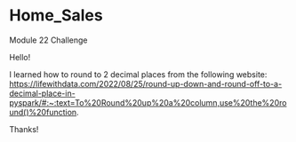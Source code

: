 # Home_Sales
Module 22 Challenge

Hello! 

I learned how to round to 2 decimal places from the following website: https://lifewithdata.com/2022/08/25/round-up-down-and-round-off-to-a-decimal-place-in-pyspark/#:~:text=To%20Round%20up%20a%20column,use%20the%20round()%20function.

Thanks!